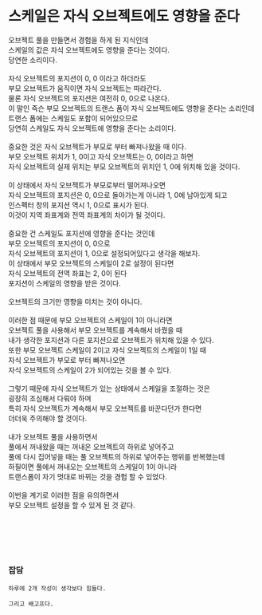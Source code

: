 # 스케일은 자식 오브젝트에도 영향을 준다

오브젝트 풀을 만들면서 경험을 하게 된 지식인데</br>
스케일의 값은 자식 오브젝트에도 영향을 준다는 것이다.</br>
당연한 소리이다.</br>
</br>
자식 오브젝트의 포지션이 0, 0 이라고 하더라도</br>
부모 오브젝트가 움직이면 자식 오브젝트는 따라간다.</br>
물론 자식 오브젝트의 포지션은 여전히 0, 0으로 나온다.</br>
이 말인 즉슨 부모 오브젝트의 트랜스 폼이 자식 오브젝트에도 영향을 준다는 소리인데</br>
트랜스 폼에는 스케일도 포함이 되어있으므로</br>
당연히 스케일도 자식 오브젝트에 영향을 준다는 소리이다.</br>
</br>
중요한 것은 자식 오브젝트가 부모로 부터 빠져나왔을 때 이다.</br>
부모 오브젝트 위치가 1, 0이고 자식 오브젝트는 0, 0이라고 하면</br>
자식 오브젝트의 실제 위치는 부모 오브젝트의 위치인 1, 0에 위치해 있을 것이다.</br>
</br>
이 상태에서 자식 오브젝트가 부모로부터 떨어져나오면</br>
자식 오브젝트의 포지션은 0, 0으로 돌아가는게 아니라 1, 0에 남아있게 되고</br>
인스펙터 창의 포지션 역시 1, 0으로 표시가 된다.</br>
이것이 지역 좌표계와 전역 좌표계의 차이가 될 것이다.</br>
</br>
중요한 건 스케일도 포지션에 영향을 준다는 것인데</br>
부모 오브젝트의 포지션이 0, 0으로</br>
자식 오브젝트의 포지션이 1, 0으로 설정되어있다고 생각을 해보자.</br>
이 상태에서 부모 오브젝트의 스케일이 2로 설정이 된다면</br>
자식 오브젝트의 전역 좌표는 2, 0이 된다</br>
포지션이 스케일의 영향을 받은 것이다.</br>
</br>
오브젝트의 크기만 영향을 미치는 것이 아니다.</br>
</br>
이러한 점 때문에
부모 오브젝트의 스케일이 1이 아니라면</br>
오브젝트 풀을 사용해서 부모 오브젝트를 계속해서 바꿨을 때</br>
내가 생각한 포지션과 다른 포지션으로 오브젝트가 위치해 있을 수 있다.</br>
또한 부모 오브젝트 스케일이 2이고 자식 오브젝트의 스케일이 1일 때</br>
자식 오브젝트가 부모로 부터 빠져나오면</br>
자식 오브젝트의 스케일이 2가 되어있는 것을 볼 수 있다.</br>
</br>
그렇기 때문에 자식 오브젝트가 있는 상태에서 스케일을 조절하는 것은</br>
굉장히 조심해서 다뤄야 하며</br>
특히 자식 오브젝트가 계속해서 부모 오브젝트를 바꾼다던가 한다면</br>
더더욱 주의해야 할 것이다.</br>
</br>
내가 오브젝트 풀을 사용하면서</br>
풀에서 꺼내왔을 때는 꺼내온 오브젝트의 하위로 넣어주고</br>
풀에 다시 집어넣을 때는 풀 오브젝트의 하위로 넣어주는 행위를 반복했는데</br>
하필이면 풀에서 꺼내오는 오브젝트의 스케일이 1이 아니라</br>
트랜스폼이 자기 멋대로 바뀌는 것을 경험 할 수 있었다.</br>
</br>
이번을 계기로 이러한 점을 유의하면서</br>
부모 오브젝트 설정을 할 수 있게 된 것 같다.</br>
</br>
</br>
</br>
</br>
</br>
### 잡담
```
하루에 2개 작성이 생각보다 힘들다.

그리고 배고프다.
```